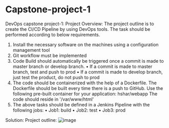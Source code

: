 # Capstone-project-1
DevOps capstone project-1:
Project Overview:
The project outline is to create the CI/CD Pipeline by using DevOps tools. The task should be performed according to below requirements.
1. Install the necessary software on the machines using a configuration
management tool
2. Git workflow must be implemented
3. Code Build should automatically be triggered once a commit is made to
master branch or develop branch.
•	If a commit is made to master branch, test and push to prod
•	If a commit is made to develop branch, just test the product, do not
push to prod
4. The code should be containerized with the help of a Dockerfile. The
Dockerfile should be built every time there is a push to GitHub. Use the
following pre-built container for your application: hshar/webapp
The code should reside in '/var/www/html'
5. The above tasks should be defined in a Jenkins Pipeline with the following
jobs:
•	Job1: build
•	Job2: test
•	Job3: prod

Solution:
Project outline:
![image](https://github.com/Ravivarman16/Capstone-project-1/assets/129171351/23ae5db6-f6bb-4b5c-b652-c2c7b9dee62d)



